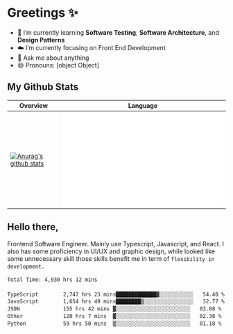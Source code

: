 # Greetings ✨

- 🌱 I’m currently learning **Software Testing**, **Software Architecture**, and **Design Patterns**
- ☁️ I’m currently focusing on Front End Development
- 💬 Ask me about anything
- 😄 Pronouns: [object Object]

## My Github Stats

| Overview | Language |
| --- | --- |
|[![Anurag's github stats](https://github-readme-stats.vercel.app/api?username=abui-am&count_private=true)](https://github.com/anuraghazra/github-readme-stats)|![Language](https://raw.githubusercontent.com/abui-am/stats/c6455f656dfce7acd3951e5ec5b25d72af0b2ee3/generated/languages.svg)|

## Hello there, 
Frontend Software Engineer. 
Mainly use Typescript, Javascript, and React. I also has some proficiency in UI/UX and graphic design, while looked like some unnecessary skill those skills benefit me in term of `flexibility in development.`


<!--START_SECTION:waka-->

```txt
Total Time: 4,930 hrs 12 mins

TypeScript        2,747 hrs 23 mins█████████████▓░░░░░░░░░░░   54.40 %
JavaScript        1,654 hrs 49 mins████████▒░░░░░░░░░░░░░░░░   32.77 %
JSON              155 hrs 42 mins ▓░░░░░░░░░░░░░░░░░░░░░░░░   03.08 %
Other             120 hrs 7 mins  ▓░░░░░░░░░░░░░░░░░░░░░░░░   02.38 %
Python            59 hrs 50 mins  ▒░░░░░░░░░░░░░░░░░░░░░░░░   01.18 %
```

<!--END_SECTION:waka-->
